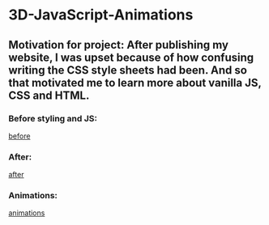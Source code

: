 # 3D-JavaScript-Animations
## Motivation for project: After publishing my website, I was upset because of how confusing writing the CSS style sheets had been. And so that motivated me to learn more about vanilla JS, CSS and HTML.

### Before styling and JS:
[before](before.PNG)

### After:
[after](after.PNG)

### Animations:
[animations](animations.gif)
